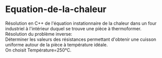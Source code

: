 # Equation-de-la-chaleur
Résolution en C++ de l'équation instationnaire de la chaleur dans un four industriel à l'intérieur duquel se trouve une pièce à thermoformer.  
Résolution du problème inverse:  
Déterminer les valeurs des résistances permettant d'obtenir une cuisson uniforme autour de la pièce à température idéale.  
On choisit Température=250°C.
